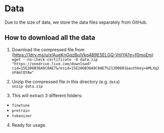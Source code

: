 # Data

Due to the size of data, we store the data files separately from GitHub.

## How to download all the data

1. Download the compressed file from (https://1drv.ms/u/s!AueKnGqzBuIVkq4B9ESELGQ-VtjIYA?e=f0moEm)  
`wget --no-check-certificate -O data.zip "https://onedrive.live.com/download?cid=15E206B36A9C8AE7&resid=15E206B36A9C8AE7%21300801&authkey=AMLXq2nFAmlQYAw"`

2. Unzip the compressed file in this directory (e.g. `data`)  
`unzip data.zip`

3. This will extract 3 different folders: 

* `finetune`
* `pretrain`
* `tokenizer`

4. Ready for usage.

